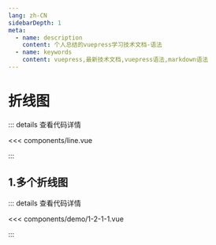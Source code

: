 ```yaml
---
lang: zh-CN
sidebarDepth: 1
meta:
  - name: description
    content: 个人总结的vuepress学习技术文档-语法
  - name: keywords
    content: vuepress,最新技术文档,vuepress语法,markdown语法
---
```


# 折线图

::: details 查看代码详情

<<< components/line.vue

:::

## 1.多个折线图

  <Container url="/resume/?type=echarts&name=1-2-1-1.vue" />

::: details 查看代码详情

<<< components/demo/1-2-1-1.vue

:::
